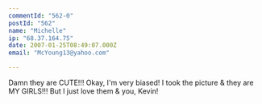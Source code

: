 ```yaml
---
commentId: "562-0"
postId: "562"
name: "Michelle"
ip: "68.37.164.75"
date: 2007-01-25T08:49:07.000Z
email: "McYoung13@yahoo.com"

---
```

<p>Damn they are CUTE!!!  Okay, I'm very biased!  I took the picture &amp; they are MY GIRLS!!!  But I just love them &amp; you, Kevin!</p>